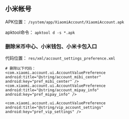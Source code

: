 ## 小米帐号
APK位置： `/system/app/XiaomiAccount/XiaomiAccount.apk`

apktool命令： `apktool d -s *.apk`

### 删除米币中心、小米钱包、小米卡包入口
代码位置： `res/xml/account_settings_preference.xml`
```
# 删除以下代码：
<com.xiaomi.account.ui.AccountValuePreference android:title="@string/account_mibi_center" android:key="pref_mibi_center" />
<com.xiaomi.account.ui.AccountValuePreference android:title="@string/account_mipay_info" android:key="pref_mipay_info" />

<com.xiaomi.account.ui.AccountValuePreference android:title="@string/vip_account_settings" android:key="pref_vip_settings" />
```
